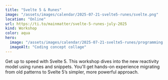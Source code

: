 ```yaml
---
title: "Svelte 5 & Runes"
image: "/assets/images/calendar/2025-07-21-svelte5-runes/svelte.png"
location: "Online"
url: https://ti.to/mainmatter/svelte-5-runes-july-2025
kind: Workshop
color: aqua
hero:
  image: "/assets/images/calendar/2025-07-21-svelte5-runes/programming.jpg"
  imageAlt: "Coding concept collage"
---
```


Get up to speed with Svelte 5. This workshop dives into the new reactivity model using runes and snippets. You'll get hands-on experience migrating from old patterns to Svelte 5’s simpler, more powerful approach.

